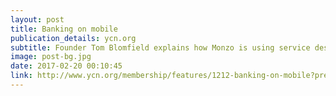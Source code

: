 ```yaml
---
layout: post
title: Banking on mobile 
publication_details: ycn.org
subtitle: Founder Tom Blomfield explains how Monzo is using service design to make banking more useful, leveraging word of mouth to build its user base of affluent early adopters.
image: post-bg.jpg
date: 2017-02-20 00:10:45
link: http://www.ycn.org/membership/features/1212-banking-on-mobile?preview=true
---
```

